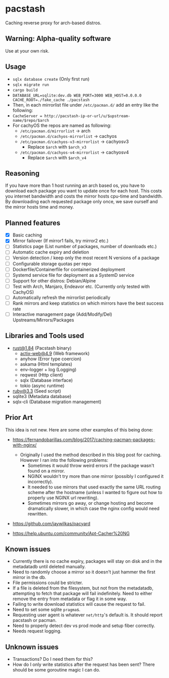 # pacstash
Caching reverse proxy for arch-based distros.

## Warning: Alpha-quality software
Use at your own risk.

## Usage
- `sqlx database create` (Only first run)
- `sqlx migrate run`
- `cargo build`
- `DATABASE_URL=sqlite:dev.db WEB_PORT=3000 WEB_HOST=0.0.0.0 CACHE_ROOT=./fake_cache ./pacstash`
- Then, in each mirrorlist file under `/etc/pacman.d/` add an entry like the following:
- `CacheServer = http://pacstash-ip-or-url/u/$upstream-name/$repo/$arch`
- For cachyOS the repos are named as following:
    - `/etc/pacman.d/mirrorlist` -> arch
    - `/etc/pacman.d/cachyos-mirrorlist` -> cachyos
    - `/etc/pacman.d/cachyos-v3-mirrorlist` -> cachyosv3
        - Replace `$arch` with `$arch_v3`
    - `/etc/pacman.d/cachyos-v4-mirrorlist` -> cachyosv4
        - Replace `$arch` with `$arch_v4`

## Reasoning
If you have more than 1 host running an arch based os, you have to download each package you want to update once for each host. This costs you internet bandwidth and costs the mirror hosts cpu-time and bandwidth. By downloading each requested package only once, we save ourself and the mirror hosts time and money.

## Planned features
- [x] Basic caching
- [x] Mirror failover (If mirror1 fails, try mirror2 etc.)
- [ ] Statistics page (List number of packages, number of downloads etc.)
- [ ] Automatic cache expiry and deletion
- [ ] Version detection / keep only the most recent N versions of a package
- [ ] Configurable storage quotas per repo
- [ ] Dockerfile/Containerfile for containerized deployment
- [ ] Systemd service file for deployment as a SystemD service
- [ ] Support for other distros: Debian/Alpine
- [ ] Test with Arch, Manjaro, Endeavor etc. (Currently only tested with CachyOS)
- [ ] Automatically refresh the mirrorlist periodically
- [ ] Rank mirrors and keep statistics on which mirrors have the best success rate
- [ ] Interactive management page (Add/Modify/Del) Upstreams/Mirrors/Packages

## Libraries and Tools used
- rust@1.84 (Pacstash binary)
    - actix-web@4.9 (Web framework)
    - anyhow (Error type coercion)
    - askama (Html templates)
    - env-logger + log (Logging)
    - reqwest (Http client)
    - sqlx (Database interface)
    - tokio (async runtime)
- ruby@3.3 (Seed script)
- sqlite3 (Metadata database)
- sqlx-cli (Database migration management)

## Prior Art
This idea is not new. Here are some other examples of this being done:
- https://fernandobarillas.com/blog/2017/caching-pacman-packages-with-nginx/
    - Originally I used the method described in this blog post for caching. However I ran into the following problems:
        - Sometimes it would throw weird errors if the package wasn't found on a mirror.
        - NGINX wouldn't try more than one mirror (possibly I configured it incorrectly).
        - It needed to use mirrors that used exactly the same URL routing scheme after the hostname (unless I wanted to figure out how to properly use NGINX url rewriting).
        - Sometimes mirrors go away, or change hosting and become dramatically slower, in which case the nginx config would need rewritten.

- https://github.com/jaywilkas/pacyard
- https://help.ubuntu.com/community/Apt-Cacher%20NG

## Known issues
- Currently there is no cache expiry, packages will stay on disk and in the metadatadb until deleted manually.
- Need to randomly choose a mirror so it doesn't just hammer the first mirror in the db.
- File permissions could be stricter.
- If a file is deleted from the filesystem, but not from the metadatadb, attempting to fetch that package will fail indefinitely. Need to either remove the entry from metadata or flag it in some way.
- Failing to write download statistics will cause the request to fail.
- Need to set some sqlite `pragma`s.
- Requesting user agent is whatever `net/http`'s default is. It should report pacstash or pacman.
- Need to properly detect dev vs prod mode and setup fiber correctly.
- Needs request logging.

## Unknown issues
- Transactions? Do I need them for this?
- How do I only write statistics after the request has been sent? There should be some goroutine magic I can do.